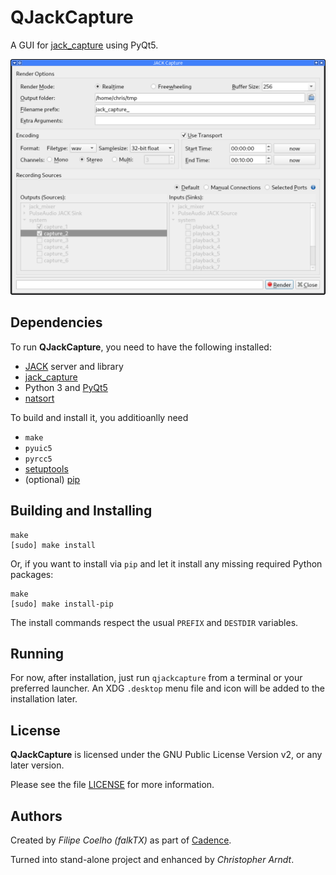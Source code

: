 # QJackCapture

A GUI for [jack_capture] using PyQt5.

![QJackCapture screenshot](resources/screenshots/qjackcapture.png)


## Dependencies

To run **QJackCapture**, you need to have the following installed:

* [JACK] server and library
* [jack_capture]
* Python 3 and [PyQt5]
* [natsort]

To build and install it, you additioanlly need


* `make`
* `pyuic5`
* `pyrcc5`
* [setuptools]
* (optional) [pip]


## Building and Installing

```con
make
[sudo] make install
```

Or, if you want to install via `pip` and let it install any missing required
Python packages:

```con
make
[sudo] make install-pip
```

The install commands respect the usual `PREFIX` and `DESTDIR` variables.


## Running

For now, after installation, just run `qjackcapture` from a terminal or your
preferred launcher. An XDG `.desktop` menu file and icon will be added to the
installation later.


## License

**QJackCapture** is licensed under the GNU Public License Version v2, or
any later version.

Please see the file [LICENSE](./LICENSE) for more information.


## Authors

Created by *Filipe Coelho (falkTX)* as part of [Cadence].

Turned into stand-alone project and enhanced by *Christopher Arndt*.


[Cadence]: https://github.com/falkTX/Cadence.git
[jack_capture]: https://github.com/kmatheussen/jack_capture
[JACK]: https://jackaudio.org/
[natsort]: https://github.com/SethMMorton/natsort
[pip]: https://pypi.org/project/pip/
[PyQt5]: https://www.riverbankcomputing.com/software/pyqt/
[setuptools]: https://pypi.org/project/setuptools/
